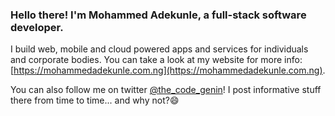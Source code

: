 ### Hello there! I'm Mohammed Adekunle, a full-stack software developer.

I build web, mobile and cloud powered apps and services for individuals and corporate bodies. You can take a look at my website for more info: [https://mohammedadekunle.com.ng](https://mohammedadekunle.com.ng).

You can also follow me on twitter [@the_code_genin](https://twitter.com/the_code_genin)! I post informative stuff there from time to time... and why not?😄

<!--
**Iyiola-am/Iyiola-am** is a ✨ _special_ ✨ repository because its `README.md` (this file) appears on your GitHub profile.

Here are some ideas to get you started:

- 🔭 I’m currently working on ...
- 🌱 I’m currently learning ...
- 👯 I’m looking to collaborate on ...
- 🤔 I’m looking for help with ...
- 💬 Ask me about ...
- 📫 How to reach me: ...
- 😄 Pronouns: ...
- ⚡ Fun fact: ...
-->
